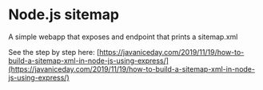 # Node.js sitemap
A simple webapp that exposes and endpoint that prints a sitemap.xml

See the step by step here:
[https://javaniceday.com/2019/11/19/how-to-build-a-sitemap-xml-in-node-js-using-express/](https://javaniceday.com/2019/11/19/how-to-build-a-sitemap-xml-in-node-js-using-express/)
